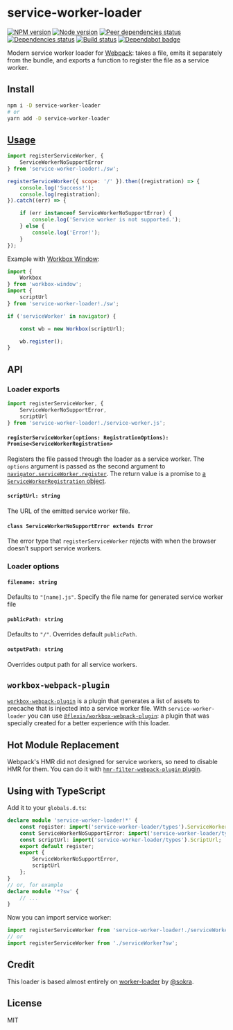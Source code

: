 # service-worker-loader

[![NPM version][npm]][npm-url]
[![Node version][node]][node-url]
[![Peer dependencies status][peer-deps]][peer-deps-url]
[![Dependencies status][deps]][deps-url]
[![Build status][build]][build-url]
[![Dependabot badge][dependabot]][dependabot-url]

[npm]: https://img.shields.io/npm/v/service-worker-loader.svg
[npm-url]: https://npmjs.com/package/service-worker-loader

[node]: https://img.shields.io/node/v/service-worker-loader.svg
[node-url]: https://nodejs.org

[peer-deps]: https://david-dm.org/mohsen1/service-worker-loader/peer-status.svg
[peer-deps-url]: https://david-dm.org/mohsen1/service-worker-loader?type=peer

[deps]: https://david-dm.org/mohsen1/service-worker-loader.svg
[deps-url]: https://david-dm.org/mohsen1/service-worker-loader

[build]: http://img.shields.io/travis/mohsen1/service-worker-loader/master.svg
[build-url]: https://travis-ci.org/mohsen1/service-worker-loader

[dependabot]: https://api.dependabot.com/badges/status?host=github&repo=mohsen1/service-worker-loader
[dependabot-url]: https://dependabot.com/

Modern service worker loader for [Webpack](https://webpack.js.org): takes a file, emits it separately from the bundle, and exports a function to register the file as a service worker.

## Install

```sh
npm i -D service-worker-loader
# or
yarn add -D service-worker-loader
```

## [Usage](https://webpack.js.org/concepts/loaders)

```js
import registerServiceWorker, {
    ServiceWorkerNoSupportError
} from 'service-worker-loader!./sw';

registerServiceWorker({ scope: '/' }).then((registration) => {
    console.log('Success!');
    console.log(registration);
}).catch((err) => {

    if (err instanceof ServiceWorkerNoSupportError) {
        console.log('Service worker is not supported.');
    } else {
        console.log('Error!');
    }
});
```

Example with [Workbox Window](https://developers.google.com/web/tools/workbox/modules/workbox-window):

```js
import {
    Workbox
} from 'workbox-window';
import {
    scriptUrl
} from 'service-worker-loader!./sw';

if ('serviceWorker' in navigator) {

    const wb = new Workbox(scriptUrl);

    wb.register();
}
```

## API

### Loader exports

```js
import registerServiceWorker, {
    ServiceWorkerNoSupportError,
    scriptUrl
} from 'service-worker-loader!./service-worker.js';
```

#### `registerServiceWorker(options: RegistrationOptions): Promise<ServiceWorkerRegistration>`

Registers the file passed through the loader as a service worker. The `options` argument is passed as the second argument to [`navigator.serviceWorker.register`](https://developer.mozilla.org/en-US/docs/Web/API/ServiceWorkerContainer/register). The return value is a promise to [a `ServiceWorkerRegistration` object](https://developer.mozilla.org/en-US/docs/Web/API/ServiceWorkerRegistration).

#### `scriptUrl: string`

The URL of the emitted service worker file.

#### `class ServiceWorkerNoSupportError extends Error`

The error type that `registerServiceWorker` rejects with when the browser doesn’t support service workers.

### Loader options

#### `filename: string`

Defaults to `"[name].js"`. Specify the file name for generated service worker file

#### `publicPath: string`

Defaults to `"/"`. Overrides default `publicPath`. 

#### `outputPath: string`

Overrides output path for all service workers.

## `workbox-webpack-plugin`

[`workbox-webpack-plugin`](https://developers.google.com/web/tools/workbox/modules/workbox-webpack-plugin) is a plugin that generates a list of assets to precache that is injected into a service worker file. With `service-worker-loader` you can use [`@flexis/workbox-webpack-plugin`](https://github.com/TrigenSoftware/flexis-workbox-webpack-plugin): a plugin that was specially created for a better experience with this loader.

## Hot Module Replacement

Webpack's HMR did not designed for service workers, so need to disable HMR for them. You can do it with [`hmr-filter-webpack-plugin` plugin](https://github.com/TrigenSoftware/hmr-filter-webpack-plugin#usage).

## Using with TypeScript

Add it to your `globals.d.ts`:

```ts
declare module 'service-worker-loader!*' {
    const register: import('service-worker-loader/types').ServiceWorkerRegister;
    const ServiceWorkerNoSupportError: import('service-worker-loader/types').ServiceWorkerNoSupportError;
    const scriptUrl: import('service-worker-loader/types').ScriptUrl;
    export default register;
    export {
        ServiceWorkerNoSupportError,
        scriptUrl
    };
}
// or, for example
declare module '*?sw' {
    // ...
}
```

Now you can import service worker:

```ts
import registerServiceWorker from 'service-worker-loader!./serviceWorker';
// or
import registerServiceWorker from './serviceWorker?sw';
```

## Credit

This loader is based almost entirely on [worker-loader](https://github.com/webpack/worker-loader) by [@sokra](https://github.com/sokra).

## License

MIT
